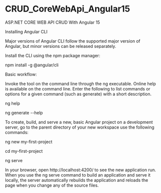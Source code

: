 # CRUD_CoreWebApi_Angular15
ASP.NET CORE WEB API CRUD With Angular 15

Installing Angular CLI

Major versions of Angular CLI follow the supported major version of Angular, but minor versions can be released separately.

Install the CLI using the npm package manager:

npm install -g @angular/cli


Basic workflow:

Invoke the tool on the command line through the ng executable. Online help is available on the command line. Enter the following to list commands or options for a given command (such as generate) with a short description.

ng help

ng generate --help

To create, build, and serve a new, basic Angular project on a development server, go to the parent directory of your new workspace use the following commands:

ng new my-first-project

cd my-first-project

ng serve

In your browser, open http://localhost:4200/ to see the new application run. When you use the ng serve command to build an application and serve it locally, the server automatically rebuilds the application and reloads the page when you change any of the source files.
